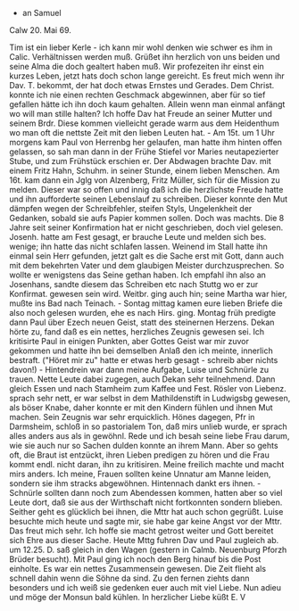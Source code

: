 + an Samuel

 Calw 20. Mai 69.

Tim ist ein lieber Kerle - ich kann mir wohl denken wie schwer es ihm in Calic. Verhältnissen werden muß. Grüßet ihn herzlich von uns beiden und seine Alma die doch gealtert haben muß. Wir profezeiten ihr einst ein kurzes Leben, jetzt hats doch schon lange gereicht. Es freut mich wenn ihr Dav. T. bekommt, der hat doch etwas Ernstes und Gerades. Dem Christ. konnte ich nie einen rechten Geschmack abgewinnen, aber für so tief gefallen hätte ich ihn doch kaum gehalten. Allein wenn man einmal anfängt wo will man stille halten? Ich hoffe Dav hat Freude an seiner Mutter und seinem Brdr. Diese kommen vielleicht gerade warm aus dem Heidenthum wo man oft die nettste Zeit mit den lieben Leuten hat. - Am 15t. um 1 Uhr morgens kam Paul von Herrenbg her gelaufen, man hatte ihm hinten offen gelassen, so sah man dann in der Frühe Stiefel vor Maries neutapezierter Stube, und zum Frühstück erschien er. Der Abdwagen brachte Dav. mit einem Fritz Hahn, Schuhm. in seiner Stunde, einem lieben Menschen. Am 16t. kam dann ein Jglg von Alzenberg, Fritz Müller, sich für die Mission zu melden. Dieser war so offen und innig daß ich die herzlichste Freude hatte und ihn aufforderte seinen Lebenslauf zu schreiben. Dieser konnte den Mut dämpfen wegen der Schreibfehler, steifen Styls, Ungelenkheit der Gedanken, sobald sie aufs Papier kommen sollen. Doch was machts. Die 8 Jahre seit seiner Konfirmation hat er nicht geschrieben, doch viel gelesen. Josenh. hatte am Fest gesagt, er brauche Leute und melden sich bes. wenige; ihn hatte das nicht schlafen lassen. Weinend im Stall hatte ihn einmal sein Herr gefunden, jetzt galt es die Sache erst mit Gott, dann auch mit dem bekehrten Vater und dem glaubigen Meister durchzusprechen. So wollte er wenigstens das Seine gethan haben. Ich empfahl ihn also an Josenhans, sandte diesem das Schreiben etc nach Stuttg wo er zur Konfirmat. gewesen sein wird. Weitbr. ging auch hin; seine Martha war hier, mußte ins Bad nach Teinach. - Sontag mittag kamen eure lieben Briefe die also noch gelesen wurden, ehe es nach Hirs. ging. Montag früh predigte dann Paul über Ezech neuen Geist, statt des steinernen Herzens. Dekan hörte zu, fand daß es ein nettes, herzliches Zeugnis gewesen sei. Ich kritisirte Paul in einigen Punkten, aber Gottes Geist war mir zuvor gekommen und hatte ihn bei demselben Anlaß den ich meinte, innerlich bestraft. ("Höret mir zu" hatte er etwas herb gesagt - schreib aber nichts davon!) - Hintendrein war dann meine Aufgabe, Luise und Schnürle zu trauen. Nette Leute dabei zugegen, auch Dekan sehr teilnehmend. Dann gleich Essen und nach Stamheim zum Kaffee und Fest. Rösler von Liebenz. sprach sehr nett, er war selbst in dem Mathildenstift in Ludwigsbg gewesen, als böser Knabe, daher konnte er mit den Kindern fühlen und ihnen Mut machen. Sein Zeugnis war sehr erquicklich. Hönes dagegen, Pfr in Darmsheim, schloß in so pastorialem Ton, daß mirs unlieb wurde, er sprach alles anders aus als in gewöhnl. Rede und ich besah seine liebe Frau darum, wie sie auch nur so Sachen dulden konnte an ihrem Mann. Aber so gehts oft, die Braut ist entzückt, ihren Lieben predigen zu hören und die Frau kommt endl. nicht daran, ihn zu kritisiren. Meine freilich machte und macht mirs anders. Ich meine, Frauen sollten keine Unnatur am Manne leiden, sondern sie ihm stracks abgewöhnen. Hintennach dankt ers ihnen. - Schnürle sollten dann noch zum Abendessen kommen, hatten aber so viel Leute dort, daß sie aus der Wirthschaft nicht fortkonnten sondern blieben. Seither geht es glücklich bei ihnen, die Mttr hat auch schon gegrüßt. Luise besuchte mich heute und sagte mir, sie habe gar keine Angst vor der Mttr. Das freut mich sehr. Ich hoffe sie macht getrost weiter und Gott bereitet sich Ehre aus dieser Sache. Heute Mttg fuhren Dav und Paul zugleich ab. um 12.25. D. saß gleich in den Wagen (gestern in Calmb. Neuenburg Pforzh Brüder besucht). Mit Paul ging ich noch den Berg hinauf bis die Post einholte. Es war ein nettes Zusammensein gewesen. Die Zeit flieht als schnell dahin wenn die Söhne da sind. Zu den fernen ziehts dann besonders und ich weiß sie gedenken euer auch mit viel Liebe. 
Nun adieu und möge der Monsun bald kühlen. In herzlicher Liebe  küßt E. V
